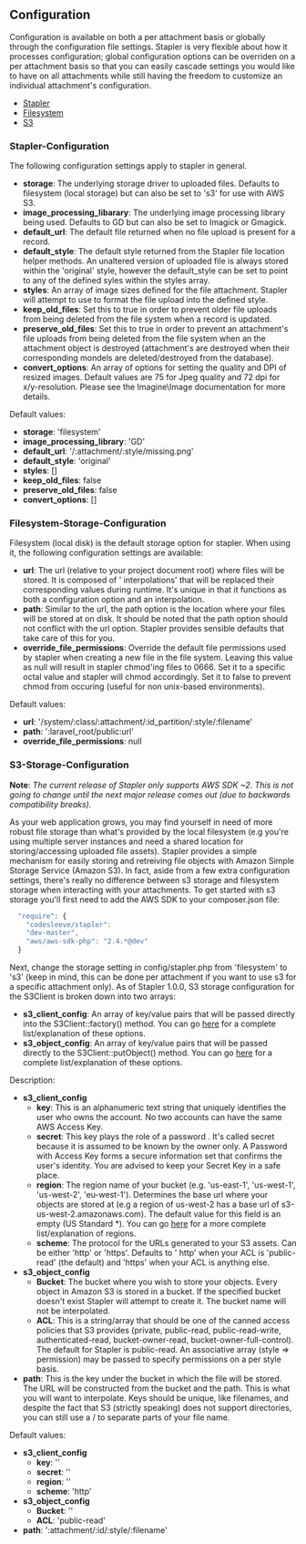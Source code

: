 ## Configuration

Configuration is available on both a per attachment basis or globally through the configuration file settings. Stapler
is very flexible about how it processes configuration; global configuration options can be overriden on a per attachment
basis so that you can easily cascade settings you would like to have on all attachments while still having the freedom
to customize an individual attachment's configuration.

* [Stapler](#stapler-configuration)
* [Filesystem](#filesystem-storage-configuration)
* [S3](#s3-storage-configuration)

### Stapler-Configuration

The following configuration settings apply to stapler in general.

* **storage**: The underlying storage driver to uploaded files. Defaults to filesystem (local storage) but can also be
  set to 's3' for use with AWS S3.
* **image_processing_libarary**: The underlying image processing library being used. Defaults to GD but can also be set
  to Imagick or Gmagick.
* **default_url**: The default file returned when no file upload is present for a record.
* **default_style**: The default style returned from the Stapler file location helper methods. An unaltered version of
  uploaded file
  is always stored within the 'original' style, however the default_style can be set to point to any of the defined
  syles within the styles array.
* **styles**: An array of image sizes defined for the file attachment. Stapler will attempt to use to format the file
  upload
  into the defined style.
* **keep_old_files**: Set this to true in order to prevent older file uploads from being deleted from the file system
  when a record is updated.
* **preserve_old_files**: Set this to true in order to prevent an attachment's file uploads from being deleted from the
  file system when an the attachment object is destroyed (attachment's are destroyed when their corresponding mondels
  are deleted/destroyed from the database).
* **convert_options**:  An array of options for setting the quality and DPI of resized images. Default values are 75 for
  Jpeg quality and 72 dpi for x/y-resolution. Please see the Imagine\Image documentation for more details.

Default values:

* **storage**: 'filesystem'
* **image_processing_library**: 'GD'
* **default_url**: '/:attachment/:style/missing.png'
* **default_style**: 'original'
* **styles**: []
* **keep_old_files**: false
* **preserve_old_files**: false
* **convert_options**: []

### Filesystem-Storage-Configuration

Filesystem (local disk) is the default storage option for stapler. When using it, the following configuration settings
are available:

* **url**: The url (relative to your project document root) where files will be stored. It is composed of '
  interpolations' that will be replaced their corresponding values during runtime. It's unique in that it functions as
  both a configuration option and an interpolation.
* **path**: Similar to the url, the path option is the location where your files will be stored at on disk. It should be
  noted that the path option should not conflict with the url option. Stapler provides sensible defaults that take care
  of this for you.
* **override_file_permissions**: Override the default file permissions used by stapler when creating a new file in the
  file system. Leaving this value as null will result in stapler chmod'ing files to 0666. Set it to a specific octal
  value and stapler will chmod accordingly. Set it to false to prevent chmod from occuring (useful for non unix-based
  environments).

Default values:

* **url**: '/system/:class/:attachment/:id_partition/:style/:filename'
* **path**: ':laravel_root/public:url'
* **override_file_permissions**: null

### S3-Storage-Configuration

**Note**: *The current release of Stapler only supports AWS SDK ~2. This is not going to change until the next major
release comes out (due to backwards compatibility breaks).*

As your web application grows, you may find yourself in need of more robust file storage than what's provided by the
local filesystem (e.g you're using multiple server instances and need a shared location for storing/accessing uploaded
file assets). Stapler provides a simple mechanism for easily storing and retreiving file objects with Amazon Simple
Storage Service (Amazon S3). In fact, aside from a few extra configuration settings, there's really no difference
between s3 storage and filesystem storage when interacting with your attachments. To get started with s3 storage you'll
first need to add the AWS SDK to your composer.json file:

```js
  "require": {
    "codesleeve/stapler":
    "dev-master",
    "aws/aws-sdk-php": "2.4.*@dev"
  }
```

Next, change the storage setting in config/stapler.php from 'filesystem' to 's3' (keep in mind, this can be done per
attachment if you want to use s3 for a specific attachment only). As of Stapler 1.0.0, S3 storage configuration for the
S3Client is broken down into two arrays:

* **s3_client_config**: An array of key/value pairs that will be passed directly into the S3Client::factory() method.
  You can go [here](http://docs.aws.amazon.com/aws-sdk-php/guide/latest/configuration.html#client-configuration-options)
  for a complete list/explanation of these options.
* **s3_object_config**: An array of key/value pairs that will be passed directly to the S3Client::putObject() method.
  You can go [here](http://docs.aws.amazon.com/aws-sdk-php/latest/class-Aws.S3.S3Client.html#_putObject) for a complete
  list/explanation of these options.

Description:

* **s3_client_config**
    * **key**: This is an alphanumeric text string that uniquely identifies the user who owns the account. No two
      accounts can have the same AWS Access Key.
    * **secret**: This key plays the role of a password . It's called secret because it is assumed to be known by the
      owner only. A Password with Access Key forms a secure information set that confirms the user's identity. You are
      advised to keep your Secret Key in a safe place.
    * **region**: The region name of your bucket (e.g. 'us-east-1', 'us-west-1', 'us-west-2', 'eu-west-1'). Determines
      the base url where your objects are stored at (e.g a region of us-west-2 has a base url of
      s3-us-west-2.amazonaws.com). The default value for this field is an empty (US Standard *). You can
      go [here](http://docs.aws.amazon.com/general/latest/gr/rande.html#s3_region) for a more complete list/explanation
      of regions.
    * **scheme**: The protocol for the URLs generated to your S3 assets. Can be either 'http' or 'https'. Defaults to '
      http' when your ACL is 'public-read' (the default) and 'https' when your ACL is anything else.
* **s3_object_config**
    * **Bucket**: The bucket where you wish to store your objects. Every object in Amazon S3 is stored in a bucket. If
      the specified bucket doesn't exist Stapler will attempt to create it. The bucket name will not be interpolated.
    * **ACL**: This is a string/array that should be one of the canned access policies that S3 provides (private,
      public-read, public-read-write, authenticated-read, bucket-owner-read, bucket-owner-full-control). The default for
      Stapler is public-read. An associative array (style => permission) may be passed to specify permissions on a per
      style basis.
* **path**: This is the key under the bucket in which the file will be stored. The URL will be constructed from the
  bucket and the path. This is what you will want to interpolate. Keys should be unique, like filenames, and despite the
  fact that S3 (strictly speaking) does not support directories, you can still use a / to separate parts of your file
  name.

Default values:

* **s3_client_config**
    * **key**: ''
    * **secret**: ''
    * **region**: ''
    * **scheme**: 'http'
* **s3_object_config**
    * **Bucket**: ''
    * **ACL**: 'public-read'
* **path**: ':attachment/:id/:style/:filename'